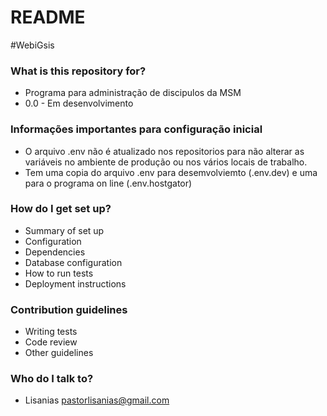 # README #

#WebiGsis

### What is this repository for? ###

* Programa para administração de discipulos da MSM
* 0.0 - Em desenvolvimento

### Informações importantes para configuração inicial ###

* O arquivo .env não é atualizado nos repositorios para não alterar as variáveis no ambiente de produção ou nos vários locais de trabalho.
* Tem uma copia do arquivo .env para desemvolviemto (.env.dev) e uma para o programa on line (.env.hostgator)

### How do I get set up? ###

* Summary of set up
* Configuration
* Dependencies
* Database configuration
* How to run tests
* Deployment instructions

### Contribution guidelines ###

* Writing tests
* Code review
* Other guidelines

### Who do I talk to? ###

* Lisanias pastorlisanias@gmail.com